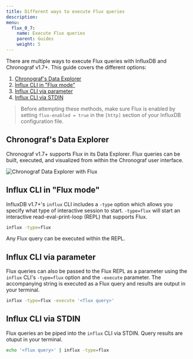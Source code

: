 ```yaml
---
title: Different ways to execute Flux queries
description:
menu:
  flux_0_7:
    name: Execute Flux queries
    parent: Guides
    weight: 5
---
```


There are multiple ways to execute Flux queries with InfluxDB and Chronograf v1.7+.
This guide covers the different options:

1. [Chronograf's Data Explorer](#chronograf-s-data-explorer)
2. [Influx CLI in "Flux mode"](#influx-cli-in-flux-mode)
3. [Influx CLI via parameter](#influx-cli-via-parameter)
4. [Influx CLI via STDIN](#influx-cli-via-stdin)

> Before attempting these methods, make sure Flux is enabled by setting
> `flux-enabled = true` in the `[http]` section of your InfluxDB configuration file.

## Chronograf's Data Explorer
Chronograf v1.7+ supports Flux in its Data Explorer.
Flux queries can be built, executed, and visualized from within the Chronograf user interface.

![Chronograf Data Explorer with Flux](/img/flux/flux-builder-start.gif)

## Influx CLI in "Flux mode"
InfluxDB v1.7+'s `influx` CLI includes a `-type` option which allows you specify
what type of interactive session to start.
`-type=flux` will start an interactive read-eval-print-loop (REPL) that supports Flux.

```bash
influx -type=flux
```

Any Flux query can be executed within the REPL.

## Influx CLI via parameter
Flux queries can also be passed to the Flux REPL as a parameter using the `influx` CLI's `-type=flux` option and the `-execute` parameter.
The accompanying string is executed as a Flux query and results are output in your terminal.

```bash
influx -type=flux -execute '<flux query>'
```

## Influx CLI via STDIN
Flux queries an be piped into the `influx` CLI via STDIN.
Query results are otuput in your terminal.

```bash
echo '<flux query>' | influx -type=flux
```
